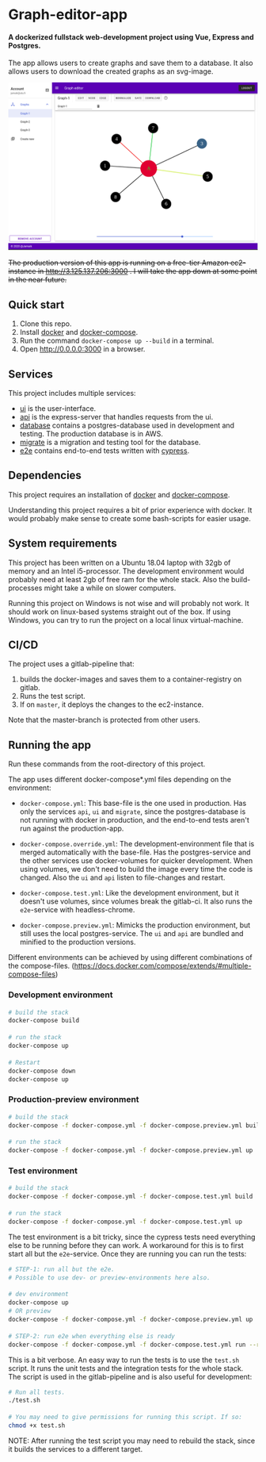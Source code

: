 # Graph-editor-app
#### A dockerized fullstack web-development project using Vue, Express and Postgres.

The app allows users to create graphs and save them to a database. It also allows users to download the created graphs as an svg-image.

![](screencapture.png)

<s>The production version of this app is running on a free-tier Amazon ec2-instance in
http://3.125.137.206:3000 . I will take the app down at some point in the near future.</s>

## Quick start
  1. Clone this repo.
  1. Install [docker](https://docs.docker.com/get-docker/) and [docker-compose](https://docs.docker.com/compose/install/).
  2. Run the command `docker-compose up --build` in a terminal.
  3. Open http://0.0.0.0:3000 in a browser.

## Services
This project includes multiple services:
  - [ui](./ui/index.md) is the user-interface.
  - [api](./api/index.md) is the express-server that handles requests from the ui.
  - [database](./database/index.md) contains a postgres-database used in development and testing. The production database is in AWS.
  - [migrate](./migrate/index.md) is a migration and testing tool for the database.
  - [e2e](./e2e/index.md) contains end-to-end tests written with [cypress](https://www.cypress.io/).

## Dependencies
This project requires an installation of [docker](https://docs.docker.com/get-docker/) and [docker-compose](https://docs.docker.com/compose/install/).

Understanding this project requires a bit of prior experience with docker. It would probably make sense to create some bash-scripts for easier usage.

## System requirements
This project has been written on a Ubuntu 18.04 laptop with 32gb of memory and an Intel i5-processor. The development environment would probably need at least 2gb of free ram for the whole stack. Also the build-processes might take a while on slower computers.

Running this project on Windows is not wise and will probably not work. It should work on linux-based systems straight out of the box. If using Windows, you can try to run the project on a local linux virtual-machine.

## CI/CD
The project uses a gitlab-pipeline that:
  1. builds the docker-images and saves them to a container-registry on gitlab.
  2. Runs the test script.
  3. If on `master`, it deploys the changes to the ec2-instance.

Note that the master-branch is protected from other users.

## Running the app
Run these commands from the root-directory of this project.

The app uses different docker-compose*.yml files depending on the environment:
  - `docker-compose.yml`: This base-file is the one used in production. Has only the services `api`, `ui` and `migrate`, since the postgres-database is not running with docker in production, and the end-to-end tests aren't run against the production-app.

  - `docker-compose.override.yml`: The development-environment file that is merged automatically with the base-file. Has the postgres-service and the other services use docker-volumes for quicker development. When using volumes, we don't need to build the image every time the code is changed. Also the `ui` and `api` listen to file-changes and restart.

  - `docker-compose.test.yml`: Like the development environment, but it doesn't use volumes, since volumes break the gitlab-ci. It also runs the `e2e`-service with headless-chrome.

  - `docker-compose.preview.yml`: Mimicks the production environment, but still uses the local postgres-service. The `ui` and `api` are bundled and minified to the production versions.

Different environments can be achieved by using different combinations of the compose-files. (https://docs.docker.com/compose/extends/#multiple-compose-files)


### Development environment
```bash
# build the stack
docker-compose build

# run the stack
docker-compose up

# Restart
docker-compose down
docker-compose up
```

### Production-preview environment
```bash
# build the stack
docker-compose -f docker-compose.yml -f docker-compose.preview.yml build

# run the stack
docker-compose -f docker-compose.yml -f docker-compose.preview.yml up
```

### Test environment
```bash
# build the stack
docker-compose -f docker-compose.yml -f docker-compose.test.yml build

# run the stack
docker-compose -f docker-compose.yml -f docker-compose.test.yml up
```

The test environment is a bit tricky, since the cypress tests need everything else to be running before they can work. A workaround for this is to first start all but the `e2e`-service. Once they are running you can run the tests:

```bash
# STEP-1: run all but the e2e.
# Possible to use dev- or preview-environments here also.

# dev environment
docker-compose up
# OR preview
docker-compose -f docker-compose.yml -f docker-compose.preview.yml up

# STEP-2: run e2e when everything else is ready
docker-compose -f docker-compose.yml -f docker-compose.test.yml run --rm e2e
```

This is a bit verbose. An easy way to run the tests is to use the `test.sh` script. It runs the unit tests and the integration tests for the whole stack. The script is used in the gitlab-pipeline and is also useful for development:

```bash
# Run all tests.
./test.sh

# You may need to give permissions for running this script. If so:
chmod +x test.sh
```

NOTE: After running the test script you may need to rebuild the stack, since it builds the services to a different target.
